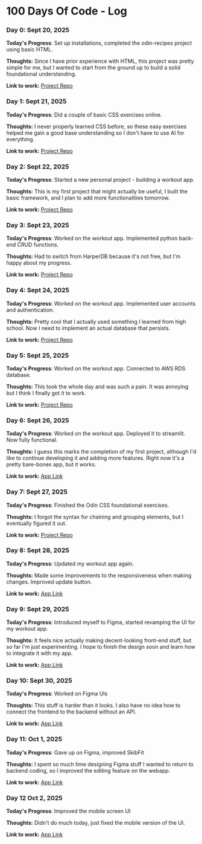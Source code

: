 # 100 Days Of Code - Log

### Day 0: Sept 20, 2025

**Today's Progress**: Set up installations, completed the odin-recipes project using basic HTML.

**Thoughts:** Since I have prior experience with HTML, this project was pretty simple for me, but I wanted to start from the ground up to build a solid foundational understanding.

**Link to work:** [Project Repo](https://github.com/LeonHan2007/odin-recipes)

### Day 1: Sept 21, 2025

**Today's Progress**: Did a couple of basic CSS exercises online.

**Thoughts:** I never properly learned CSS before, so these easy exercises helped me gain a good base understanding so I don't have to use AI for everything.

**Link to work:** [Project Repo](https://github.com/LeonHan2007/css-exercises)

### Day 2: Sept 22, 2025

**Today's Progress**: Started a new personal project - building a workout app.

**Thoughts:** This is my first project that might actually be useful, I built the basic framework, and I plan to add more functionalities tomorrow.

**Link to work:** [Project Repo](https://github.com/LeonHan2007/Workout-App)

### Day 3: Sept 23, 2025

**Today's Progress**: Worked on the workout app. Implemented python back-end CRUD functions. 

**Thoughts:** Had to switch from HarperDB because it's not free, but I'm happy about my progress.

**Link to work:** [Project Repo](https://github.com/LeonHan2007/Workout-App)

### Day 4: Sept 24, 2025

**Today's Progress**: Worked on the workout app. Implemented user accounts and authentication.

**Thoughts:** Pretty cool that I actually used something I learned from high school. Now I need to implement an actual database that persists. 

**Link to work:** [Project Repo](https://github.com/LeonHan2007/Workout-App)

### Day 5: Sept 25, 2025

**Today's Progress**: Worked on the workout app. Connected to AWS RDS database.

**Thoughts:** This took the whole day and was such a pain. It was annoying but I think I finally got it to work.

**Link to work:** [Project Repo](https://github.com/LeonHan2007/Workout-App)

### Day 6: Sept 26, 2025

**Today's Progress**: Worked on the workout app. Deployed it to streamlit. Now fully functional.

**Thoughts:** I guess this marks the completion of my first project, although I'd like to continue developing it and adding more features. Right now it's a pretty bare-bones app, but it works.

**Link to work:** [App Link](https://skibfit.streamlit.app)

### Day 7: Sept 27, 2025

**Today's Progress**: Finished the Odin CSS foundational exercises.

**Thoughts:** I forgot the syntax for chaining and grouping elements, but I eventually figured it out.

**Link to work:** [Project Repo](https://github.com/LeonHan2007/css-exercises)

### Day 8: Sept 28, 2025

**Today's Progress**: Updated my workout app again.

**Thoughts:** Made some improvements to the responsiveness when making changes. Improved update button.

**Link to work:** [App Link](https://skibfit.streamlit.app)

### Day 9: Sept 29, 2025

**Today's Progress**: Introduced myself to Figma, started revamping the UI for my workout app.

**Thoughts:** It feels nice actually making decent-looking front-end stuff, but so far I'm just experimenting. I hope to finish the design soon and learn how to integrate it with my app.

**Link to work:** [App Link](https://skibfit.streamlit.app)

### Day 10: Sept 30, 2025

**Today's Progress**: Worked on Figma UIs

**Thoughts:** This stuff is harder than it looks. I also have no idea how to connect the frontend to the backend without an API.

**Link to work:** [App Link](https://skibfit.streamlit.app)

### Day 11: Oct 1, 2025

**Today's Progress**: Gave up on Figma, improved SkibFit

**Thoughts:** I spent so much time designing Figma stuff I wanted to return to backend coding, so I improved the editing feature on the webapp.

**Link to work:** [App Link](https://skibfit.streamlit.app)

### Day 12 Oct 2, 2025

**Today's Progress**: Improved the mobile screen UI

**Thoughts:** Didn't do much today, just fixed the mobile version of the UI.

**Link to work:** [App Link](https://skibfit.streamlit.app)
